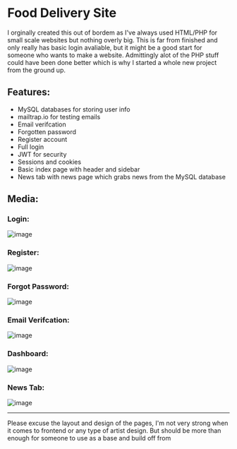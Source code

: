# Food Delivery Site

I orginally created this out of bordem as I've always used HTML/PHP for small scale websites but nothing overly big. This is far from finished and only really has basic login avaliable, but it might be a good start for someone who wants to make a website.
Admittingly alot of the PHP stuff could have been done better which is why I started a whole new project from the ground up.

## Features:
* MySQL databases for storing user info
* mailtrap.io for testing emails
* Email verifcation
* Forgotten password
* Register account
* Full login
* JWT for security
* Sessions and cookies
* Basic index page with header and sidebar
* News tab with news page which grabs news from the MySQL database

## Media:
### Login:
![image](https://github.com/CusYaBasic/FoodSite/assets/86253238/7e2919b3-9171-40a6-9453-56b0a3559628)  

### Register:
![image](https://github.com/CusYaBasic/FoodSite/assets/86253238/40585c0b-0b80-47f6-a378-719ef5823d98)  

### Forgot Password:
![image](https://github.com/CusYaBasic/FoodSite/assets/86253238/cd8051c3-5365-449c-afe2-187a7795c62a)  

### Email Verifcation:
![image](https://github.com/CusYaBasic/FoodSite/assets/86253238/f55a7e24-974b-4952-b616-c6cdf1be470c)  

### Dashboard:
![image](https://github.com/CusYaBasic/FoodSite/assets/86253238/35514e9c-c9ff-44c9-b056-465a4f270bab)  

### News Tab:
![image](https://github.com/CusYaBasic/FoodSite/assets/86253238/d8c6a116-47e2-424a-bb71-81573db9b8ad)  

---
Please excuse the layout and design of the pages, I'm not very strong when it comes to frontend or any type of artist design. But should be more than enough for someone to use as a base and build off from
